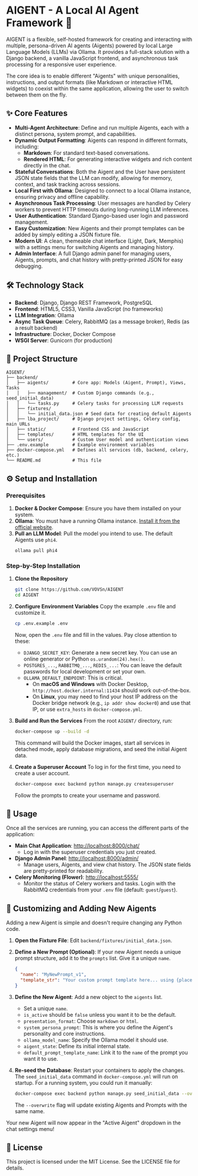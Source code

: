 # AIGENT - A Local AI Agent Framework 🚀

AIGENT is a flexible, self-hosted framework for creating and interacting with multiple, persona-driven AI agents (Aigents) powered by local Large Language Models (LLMs) via Ollama. It provides a full-stack solution with a Django backend, a vanilla JavaScript frontend, and asynchronous task processing for a responsive user experience.

The core idea is to enable different "Aigents" with unique personalities, instructions, and output formats (like Markdown or interactive HTML widgets) to coexist within the same application, allowing the user to switch between them on the fly.

## ✨ Core Features

*   **Multi-Agent Architecture**: Define and run multiple Aigents, each with a distinct persona, system prompt, and capabilities.
*   **Dynamic Output Formatting**: Aigents can respond in different formats, including:
    *   **Markdown**: For standard text-based conversations.
    *   **Rendered HTML**: For generating interactive widgets and rich content directly in the chat.
*   **Stateful Conversations**: Both the Aigent and the User have persistent JSON state fields that the LLM can modify, allowing for memory, context, and task tracking across sessions.
*   **Local First with Ollama**: Designed to connect to a local Ollama instance, ensuring privacy and offline capability.
*   **Asynchronous Task Processing**: User messages are handled by Celery workers to prevent HTTP timeouts during long-running LLM inferences.
*   **User Authentication**: Standard Django-based user login and password management.
*   **Easy Customization**: New Aigents and their prompt templates can be added by simply editing a JSON fixture file.
*   **Modern UI**: A clean, themeable chat interface (Light, Dark, Memphis) with a settings menu for switching Aigents and managing history.
*   **Admin Interface**: A full Django admin panel for managing users, Aigents, prompts, and chat history with pretty-printed JSON for easy debugging.

## 🛠️ Technology Stack

*   **Backend**: Django, Django REST Framework, PostgreSQL
*   **Frontend**: HTML5, CSS3, Vanilla JavaScript (no frameworks)
*   **LLM Integration**: Ollama
*   **Async Task Queue**: Celery, RabbitMQ (as a message broker), Redis (as a result backend)
*   **Infrastructure**: Docker, Docker Compose
*   **WSGI Server**: Gunicorn (for production)

## 📁 Project Structure

```
AIGENT/
├── backend/
│   ├── aigents/         # Core app: Models (Aigent, Prompt), Views, Tasks
│   │   ├── management/  # Custom Django commands (e.g., seed_initial_data)
│   │   └── tasks.py     # Celery tasks for processing LLM requests
│   ├── fixtures/
│   │   └── initial_data.json # Seed data for creating default Aigents
│   ├── lba_project/     # Django project settings, Celery config, main URLs
│   ├── static/          # Frontend CSS and JavaScript
│   ├── templates/       # HTML templates for the UI
│   └── users/           # Custom User model and authentication views
├── .env.example         # Example environment variables
├── docker-compose.yml   # Defines all services (db, backend, celery, etc.)
└── README.md            # This file
```

## ⚙️ Setup and Installation

### Prerequisites

1.  **Docker & Docker Compose**: Ensure you have them installed on your system.
2.  **Ollama**: You must have a running Ollama instance. [Install it from the official website](https://ollama.com/).
3.  **Pull an LLM Model**: Pull the model you intend to use. The default Aigents use `phi4`.
    ```bash
    ollama pull phi4
    ```

### Step-by-Step Installation

1.  **Clone the Repository**
    ```bash
    git clone https://github.com/VOVSn/AIGENT
    cd AIGENT
    ```

2.  **Configure Environment Variables**
    Copy the example `.env` file and customize it.
    ```bash
    cp .env.example .env
    ```
    Now, open the `.env` file and fill in the values. Pay close attention to these:

    *   `DJANGO_SECRET_KEY`: Generate a new secret key. You can use an online generator or Python `os.urandom(24).hex()`.
    *   `POSTGRES_...`, `RABBITMQ_...`, `REDIS_...`: You can leave the default passwords for local development or set your own.
    *   `OLLAMA_DEFAULT_ENDPOINT`: This is critical.
        *   On **macOS and Windows** with Docker Desktop, `http://host.docker.internal:11434` should work out-of-the-box.
        *   On **Linux**, you may need to find your host IP address on the Docker bridge network (e.g., `ip addr show docker0`) and use that IP, or use `extra_hosts` in `docker-compose.yml`.

3.  **Build and Run the Services**
    From the root `AIGENT/` directory, run:
    ```bash
    docker-compose up --build -d
    ```
    This command will build the Docker images, start all services in detached mode, apply database migrations, and seed the initial Aigent data.

4.  **Create a Superuser Account**
    To log in for the first time, you need to create a user account.
    ```bash
    docker-compose exec backend python manage.py createsuperuser
    ```
    Follow the prompts to create your username and password.

## 🚀 Usage

Once all the services are running, you can access the different parts of the application:

*   **Main Chat Application**: [http://localhost:8000/chat/](http://localhost:8000/chat/)
    *   Log in with the superuser credentials you just created.
*   **Django Admin Panel**: [http://localhost:8000/admin/](http://localhost:8000/admin/)
    *   Manage users, Aigents, and view chat history. The JSON state fields are pretty-printed for readability.
*   **Celery Monitoring (Flower)**: [http://localhost:5555/](http://localhost:5555/)
    *   Monitor the status of Celery workers and tasks. Login with the RabbitMQ credentials from your `.env` file (default: `guest`/`guest`).

## 🎨 Customizing and Adding New Aigents

Adding a new Aigent is simple and doesn't require changing any Python code.

1.  **Open the Fixture File**: Edit `backend/fixtures/initial_data.json`.
2.  **Define a New Prompt (Optional)**: If your new Aigent needs a unique prompt structure, add it to the `prompts` list. Give it a unique `name`.
    ```json
    {
      "name": "MyNewPrompt_v1",
      "template_str": "Your custom prompt template here... using {placeholders}."
    }
    ```
3.  **Define the New Aigent**: Add a new object to the `aigents` list.
    *   Set a unique `name`.
    *   `is_active` should be `false` unless you want it to be the default.
    *   `presentation_format`: Choose `markdown` or `html`.
    *   `system_persona_prompt`: This is where you define the Aigent's personality and core instructions.
    *   `ollama_model_name`: Specify the Ollama model it should use.
    *   `aigent_state`: Define its initial internal state.
    *   `default_prompt_template_name`: Link it to the `name` of the prompt you want it to use.

4.  **Re-seed the Database**: Restart your containers to apply the changes. The `seed_initial_data` command in `docker-compose.yml` will run on startup. For a running system, you could run it manually:
    ```bash
    docker-compose exec backend python manage.py seed_initial_data --overwrite
    ```
    The `--overwrite` flag will update existing Aigents and Prompts with the same name.

Your new Aigent will now appear in the "Active Aigent" dropdown in the chat settings menu!

## 📄 License

This project is licensed under the MIT License. See the LICENSE file for details.
